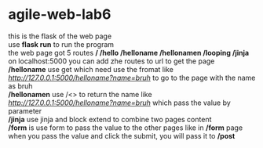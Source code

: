 # agile-web-lab6  
this is the flask of the web page  
use __flask run__ to run the program   
the web page got 5 routes __/ /hello /helloname /hellonamen /looping /jinja__  
on localhost:5000 you can add zhe routes to url to get the page  
__/helloname__ use get which need use the fromat like _http://127.0.0.1:5000/helloname?name=bruh_ to go to the page with the name as bruh  
__/hellonamen__ use /<> to return the name like _http://127.0.0.1:5000/helloname?name=bruh_ which pass the value by parameter  
__/jinja__ use jinja and block extend to combine two pages content  
__/form__ is use form to pass the value to the other pages like in __/form__ page when you pass the value and click the submit, you will pass it to __/post__  